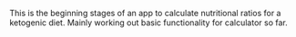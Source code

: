 This is the beginning stages of an app to calculate nutritional ratios for a ketogenic diet.
Mainly working out basic functionality for calculator so far.
